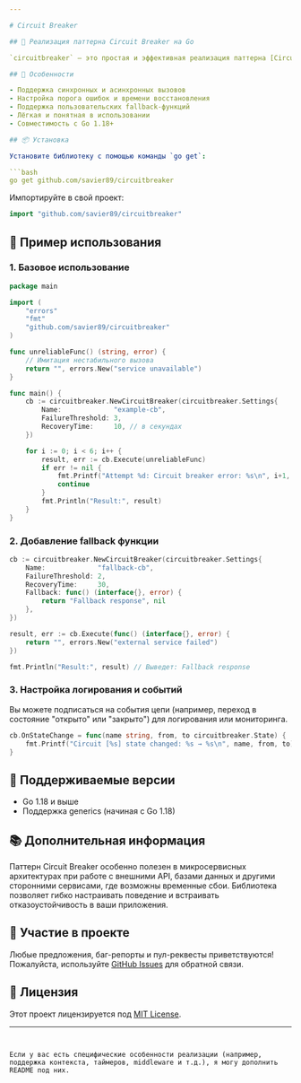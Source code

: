 ```yaml
---

# Circuit Breaker

## 🚧 Реализация паттерна Circuit Breaker на Go

`circuitbreaker` — это простая и эффективная реализация паттерна [Circuit Breaker](https://learn.microsoft.com/en-us/azure/architecture/reference-architectures/serverless/event-hub-stream-analytics-cosmos-db#circuit-breaker-pattern) на языке Go, предназначенная для повышения отказоустойчивости ваших сервисов. Библиотека помогает предотвращать каскадные сбои, обрабатывать временные ошибки и улучшать стабильность распределённых систем.

## 📌 Особенности

- Поддержка синхронных и асинхронных вызовов
- Настройка порога ошибок и времени восстановления
- Поддержка пользовательских fallback-функций
- Лёгкая и понятная в использовании
- Совместимость с Go 1.18+

## 📦 Установка

Установите библиотеку с помощью команды `go get`:

```bash
go get github.com/savier89/circuitbreaker
```

Импортируйте в свой проект:

```go
import "github.com/savier89/circuitbreaker"
```

## 🧪 Пример использования

### 1. Базовое использование

```go
package main

import (
    "errors"
    "fmt"
    "github.com/savier89/circuitbreaker"
)

func unreliableFunc() (string, error) {
    // Имитация нестабильного вызова
    return "", errors.New("service unavailable")
}

func main() {
    cb := circuitbreaker.NewCircuitBreaker(circuitbreaker.Settings{
        Name:             "example-cb",
        FailureThreshold: 3,
        RecoveryTime:     10, // в секундах
    })

    for i := 0; i < 6; i++ {
        result, err := cb.Execute(unreliableFunc)
        if err != nil {
            fmt.Printf("Attempt %d: Circuit breaker error: %s\n", i+1, err)
            continue
        }
        fmt.Println("Result:", result)
    }
}
```

### 2. Добавление fallback функции

```go
cb := circuitbreaker.NewCircuitBreaker(circuitbreaker.Settings{
    Name:             "fallback-cb",
    FailureThreshold: 2,
    RecoveryTime:     30,
    Fallback: func() (interface{}, error) {
        return "Fallback response", nil
    },
})

result, err := cb.Execute(func() (interface{}, error) {
    return "", errors.New("external service failed")
})

fmt.Println("Result:", result) // Выведет: Fallback response
```

### 3. Настройка логирования и событий

Вы можете подписаться на события цепи (например, переход в состояние "открыто" или "закрыто") для логирования или мониторинга.

```go
cb.OnStateChange = func(name string, from, to circuitbreaker.State) {
    fmt.Printf("Circuit [%s] state changed: %s → %s\n", name, from, to)
}
```

## 🧰 Поддерживаемые версии

- Go 1.18 и выше
- Поддержка generics (начиная с Go 1.18)

## 📚 Дополнительная информация

Паттерн Circuit Breaker особенно полезен в микросервисных архитектурах при работе с внешними API, базами данных и другими сторонними сервисами, где возможны временные сбои. Библиотека позволяет гибко настраивать поведение и встраивать отказоустойчивость в ваши приложения.

## 🤝 Участие в проекте

Любые предложения, баг-репорты и пул-реквесты приветствуются! Пожалуйста, используйте [GitHub Issues](https://github.com/savier89/circuitbreaker/issues) для обратной связи.

## 📄 Лицензия

Этот проект лицензируется под [MIT License](LICENSE).

---
```


Если у вас есть специфические особенности реализации (например, поддержка контекста, таймеров, middleware и т.д.), я могу дополнить README под них.